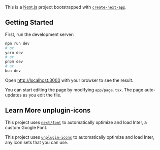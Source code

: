 This is a [Next.js](https://nextjs.org/) project bootstrapped with [`create-next-app`](https://github.com/vercel/next.js/tree/canary/packages/create-next-app).

## Getting Started

First, run the development server:

```bash
npm run dev
# or
yarn dev
# or
pnpm dev
# or
bun dev
```

Open [http://localhost:3000](http://localhost:3000) with your browser to see the result.

You can start editing the page by modifying `app/page.tsx`. The page auto-updates as you edit the file.

## Learn More unplugin-icons

This project uses [`next/font`](https://nextjs.org/docs/basic-features/font-optimization) to automatically optimize and load Inter, a custom Google Font.

This project uses [`unplugin-icons`](https://github.com/unplugin/unplugin-icons) to automatically optimize and load Inter, any icon sets that you can use.
